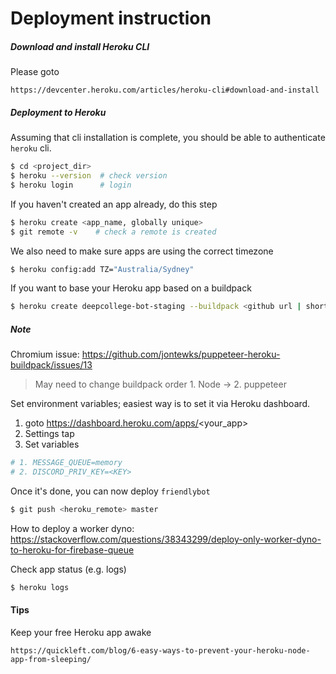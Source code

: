 # Deployment instruction

##### Download and install Heroku CLI

Please goto 

`https://devcenter.heroku.com/articles/heroku-cli#download-and-install`


##### Deployment to Heroku

Assuming that cli installation is complete, you should be able to
authenticate `heroku` cli.

```bash
$ cd <project_dir>
$ heroku --version  # check version
$ heroku login      # login
```

If you haven't created an app already, do this step

```bash
$ heroku create <app_name, globally unique>
$ git remote -v    # check a remote is created
```

We also need to make sure apps are using the correct timezone
```bash
$ heroku config:add TZ="Australia/Sydney"
```

If you want to base your Heroku app based on a buildpack

```bash
$ heroku create deepcollege-bot-staging --buildpack <github url | shorthand official image>
```

##### Note

Chromium issue: https://github.com/jontewks/puppeteer-heroku-buildpack/issues/13
> May need to change buildpack order 1. Node -> 2. puppeteer

Set environment variables; easiest way is to set it via 
Heroku dashboard. 

1. goto https://dashboard.heroku.com/apps/<your_app>
2. Settings tap
3. Set variables

```bash
# 1. MESSAGE_QUEUE=memory
# 2. DISCORD_PRIV_KEY=<KEY>
```

Once it's done, you can now deploy `friendlybot`

```bash
$ git push <heroku_remote> master
```

How to deploy a worker dyno: https://stackoverflow.com/questions/38343299/deploy-only-worker-dyno-to-heroku-for-firebase-queue 

Check app status (e.g. logs)

```bash
$ heroku logs
```


#### Tips

Keep your free Heroku app awake

`https://quickleft.com/blog/6-easy-ways-to-prevent-your-heroku-node-app-from-sleeping/`